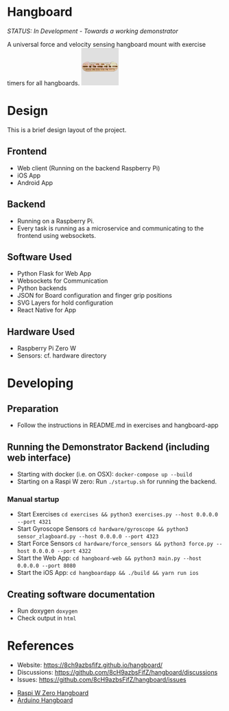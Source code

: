 # Hangboard 

*STATUS: In Development - Towards a working demonstrator*

A universal force and velocity sensing hangboard mount with exercise timers for all hangboards.
![Hangboard Mount](./hangboardapp/logo/AppIcons/Assets.xcassets/AppIcon.appiconset/87.png)


# Design
This is a brief design layout of the project.

## Frontend
+ Web client (Running on the backend Raspberry Pi)
+ iOS App
+ Android App 

## Backend
+ Running on a Raspberry Pi.
+ Every task is running as a microservice and communicating to the frontend using websockets.

## Software Used
- Python Flask for Web App
- Websockets for Communication
- Python backends
- JSON for Board configuration and finger grip positions
- SVG Layers for hold configuration
- React Native for App

## Hardware Used
- Raspberry Pi Zero W
- Sensors: cf. hardware directory


# Developing

## Preparation
+ Follow the instructions in README.md in exercises and hangboard-app

## Running the Demonstrator Backend (including web interface)
+ Starting with docker (i.e. on OSX): ```docker-compose up --build```
+ Starting on a Raspi W zero: Run `./startup.sh` for running the backend.

### Manual startup
+ Start Exercises `cd exercises && python3 exercises.py --host 0.0.0.0 --port 4321 `
+ Start Gyroscope Sensors `cd hardware/gyroscope && python3 sensor_zlagboard.py --host 0.0.0.0 --port 4323`
+ Start Force Sensors `cd hardware/force_sensors && python3 force.py --host 0.0.0.0 --port 4322`
+ Start the Web App: `cd hangboard-web && python3 main.py --host 0.0.0.0 --port 8080`
+ Start the iOS App: `cd hangboardapp && ./build && yarn run ios`


## Creating software documentation
+ Run doxygen `doxygen`
+ Check output in `html`

# References
* Website: https://8ch9azbsfifz.github.io/hangboard/
* Discussions: https://github.com/8cH9azbsFifZ/hangboard/discussions
* Issues: https://github.com/8cH9azbsFifZ/hangboard/issues
+ [Raspi W Zero Hangboard](https://github.com/adrianlzt/piclimbing)
+ [Arduino Hangboard](https://github.com/oalam/isometryx)

